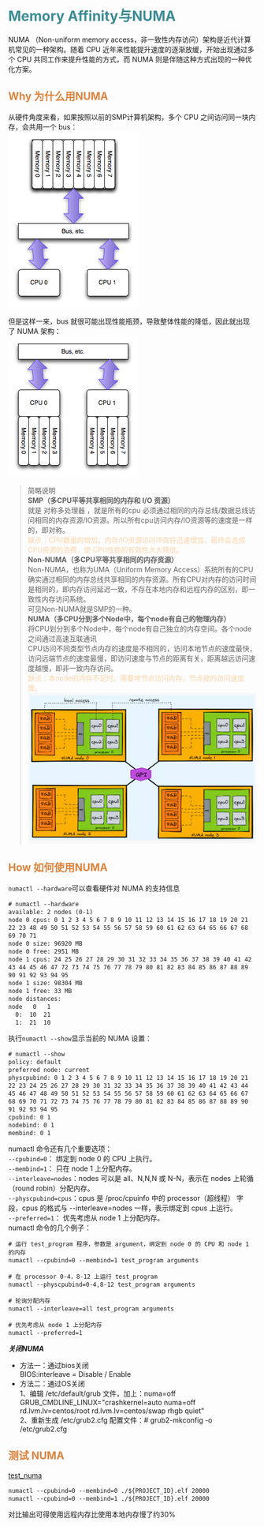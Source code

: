 # <font  color='3d8c95'>Memory Affinity与NUMA</font>
NUMA （Non-uniform memory access，非一致性内存访问）架构是近代计算机常见的一种架构。随着 CPU 近年来性能提升速度的逐渐放缓，开始出现通过多个 CPU 共同工作来提升性能的方式，而 NUMA 则是伴随这种方式出现的一种优化方案。

## <font  color='dc843f'>Why 为什么用NUMA</font>
从硬件角度来看，如果按照以前的SMP计算机架构，多个 CPU 之间访问同一块内存，会共用一个 bus：  
![alt text](UniformMemoryAccess.png)

但是这样一来，bus 就很可能出现性能瓶颈，导致整体性能的降低，因此就出现了 NUMA 架构：  
![alt text](NUMA.png)

>简略说明  
**SMP（多CPU平等共享相同的内存和 I/O 资源）**  
就是 对称多处理器 ，就是所有的cpu 必须通过相同的内存总线/数据总线访问相同的内存资源/IO资源。所以所有cpu访问内存/IO资源等的速度是一样的，即对称。  
<font  color='fed3a8'>缺点：CPU数量的增加，内存/IO资源访问冲突将迅速增加，最终会造成CPU资源的浪费，使 CPU性能的有效性大大降低。</font>  
**Non-NUMA（多CPU平等共享相同的内存资源）**  
Non-NUMA，也称为UMA（Uniform Memory Access）系统所有的CPU确实通过相同的内存总线共享相同的内存资源。所有CPU对内存的访问时间是相同的，即内存访问延迟一致，不存在本地内存和远程内存的区别，即一致性内存访问系统。    
可见Non-NUMA就是SMP的一种。  
**NUMA（多CPU分到多个Node中，每个node有自己的物理内存）**  
将CPU划分到多个Node中，每个node有自己独立的内存空间。各个node之间通过高速互联通讯  
CPU访问不同类型节点内存的速度是不相同的，访问本地节点的速度最快，访问远端节点的速度最慢，即访问速度与节点的距离有关，距离越远访问速度越慢，即非一致内存访问。  
<font  color='fed3a8'>缺点：本node的内存不足时，需要垮节点访问内存，节点接的访问速度慢。</font>  
![alt text](remote_access.png)

## <font  color='dc843f'>How 如何使用NUMA</font>
`numactl --hardware`可以查看硬件对 NUMA 的支持信息
```
# numactl --hardware
available: 2 nodes (0-1)
node 0 cpus: 0 1 2 3 4 5 6 7 8 9 10 11 12 13 14 15 16 17 18 19 20 21 22 23 48 49 50 51 52 53 54 55 56 57 58 59 60 61 62 63 64 65 66 67 68 69 70 71
node 0 size: 96920 MB
node 0 free: 2951 MB
node 1 cpus: 24 25 26 27 28 29 30 31 32 33 34 35 36 37 38 39 40 41 42 43 44 45 46 47 72 73 74 75 76 77 78 79 80 81 82 83 84 85 86 87 88 89 90 91 92 93 94 95
node 1 size: 98304 MB
node 1 free: 33 MB
node distances:
node   0   1 
  0:  10  21 
  1:  21  10
```
执行`numactl --show`显示当前的 NUMA 设置：
```
# numactl --show
policy: default
preferred node: current
physcpubind: 0 1 2 3 4 5 6 7 8 9 10 11 12 13 14 15 16 17 18 19 20 21 22 23 24 25 26 27 28 29 30 31 32 33 34 35 36 37 38 39 40 41 42 43 44 45 46 47 48 49 50 51 52 53 54 55 56 57 58 59 60 61 62 63 64 65 66 67 68 69 70 71 72 73 74 75 76 77 78 79 80 81 82 83 84 85 86 87 88 89 90 91 92 93 94 95 
cpubind: 0 1 
nodebind: 0 1 
membind: 0 1 
```
numactl 命令还有几个重要选项：  
`--cpubind=0`： 绑定到 node 0 的 CPU 上执行。  
`--membind=1`： 只在 node 1 上分配内存。  
`--interleave=nodes`：nodes 可以是 all、N,N,N 或 N-N，表示在 nodes 上轮循（round robin）分配内存。  
`--physcpubind=cpus`：cpus 是 /proc/cpuinfo 中的 processor（超线程） 字段，cpus 的格式与 --interleave=nodes 一样，表示绑定到 cpus 上运行。  
`--preferred=1`： 优先考虑从 node 1 上分配内存。  
numactl 命令的几个例子：
```
# 运行 test_program 程序，参数是 argument，绑定到 node 0 的 CPU 和 node 1 的内存
numactl --cpubind=0 --membind=1 test_program arguments
 
# 在 processor 0-4，8-12 上运行 test_program
numactl --physcpubind=0-4,8-12 test_program arguments
 
# 轮询分配内存
numactl --interleave=all test_program arguments
 
# 优先考虑从 node 1 上分配内存
numactl --preferred=1
```

***关闭NUMA***  
- 方法一：通过bios关闭  
BIOS:interleave = Disable / Enable
- 方法二：通过OS关闭  
1、编辑 /etc/default/grub 文件，加上：numa=off
GRUB_CMDLINE_LINUX="crashkernel=auto numa=off rd.lvm.lv=centos/root rd.lvm.lv=centos/swap rhgb quiet"  
2、重新生成 /etc/grub2.cfg 配置文件：# grub2-mkconfig -o /etc/grub2.cfg

## <font  color='dc843f'>测试 NUMA</font>
[test_numa](test_numa.cpp)
```
numactl --cpubind=0 --membind=0 ./${PROJECT_ID}.elf 20000
numactl --cpubind=0 --membind=1 ./${PROJECT_ID}.elf 20000 
```
对比输出可得使用远程内存比使用本地内存慢了约30%